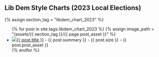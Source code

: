 ## Lib Dem Style Charts (2023 Local Elections)

{% assign section_tag = "libdem_chart_2023" %}

<ul>
  {% for post in site.tags.libdem_chart_2023 %}
  {% assign image_path = "/assets/{{ section_tag }}/{{ page.post_asset }}" %}
    <li><img style="max-width: 256px" src="{{ image_path }}"><a href="{{ post.url }}">{{ post.title }}</a> - {{ post.summary }} - {{ post.size }} - {{ post.post_asset }}</li>
  {% endfor %}
</ul>